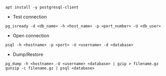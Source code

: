 ```
apt install -y postgresql-client
```

- Test connection
```
pg_isready -d <db_name> -h <host_name> -p <port_number> -U <db_user>
```

- Open connection
```
psql -h <hostname> -p <port> -U <username> -d <database>
```
- Dump/Restore
```
pg_dump -h <hostname> -U <username> <database> | gzip > filename.gz
gunzip -c filename.gz | psql <database>
```
